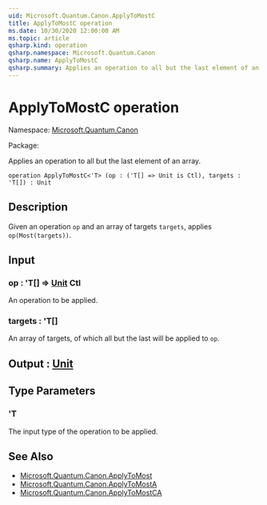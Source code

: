 ```yaml
---
uid: Microsoft.Quantum.Canon.ApplyToMostC
title: ApplyToMostC operation
ms.date: 10/30/2020 12:00:00 AM
ms.topic: article
qsharp.kind: operation
qsharp.namespace: Microsoft.Quantum.Canon
qsharp.name: ApplyToMostC
qsharp.summary: Applies an operation to all but the last element of an array.
---
```


# ApplyToMostC operation

Namespace: [Microsoft.Quantum.Canon](xref:Microsoft.Quantum.Canon)

Package: [](https://nuget.org/packages/)


Applies an operation to all but the last element of an array.

```qsharp
operation ApplyToMostC<'T> (op : ('T[] => Unit is Ctl), targets : 'T[]) : Unit
```


## Description

Given an operation `op` and an array of targets `targets`,applies `op(Most(targets))`.

## Input

### op : 'T[] => [Unit](xref:microsoft.quantum.lang-ref.unit) Ctl

An operation to be applied.


### targets : 'T[]

An array of targets, of which all but the last will be applied to `op`.



## Output : [Unit](xref:microsoft.quantum.lang-ref.unit)



## Type Parameters

### 'T

The input type of the operation to be applied.

## See Also

- [Microsoft.Quantum.Canon.ApplyToMost](xref:Microsoft.Quantum.Canon.ApplyToMost)
- [Microsoft.Quantum.Canon.ApplyToMostA](xref:Microsoft.Quantum.Canon.ApplyToMostA)
- [Microsoft.Quantum.Canon.ApplyToMostCA](xref:Microsoft.Quantum.Canon.ApplyToMostCA)